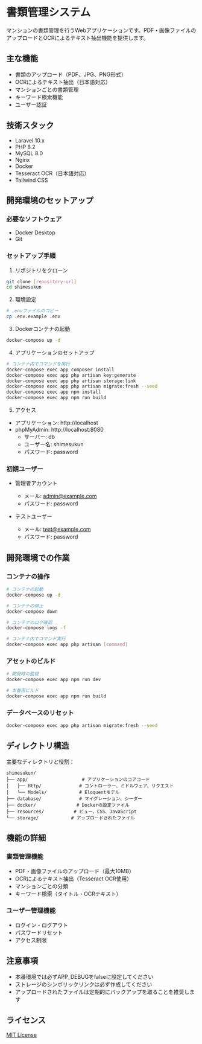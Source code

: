 # 書類管理システム

マンションの書類管理を行うWebアプリケーションです。PDF・画像ファイルのアップロードとOCRによるテキスト抽出機能を提供します。

## 主な機能

- 書類のアップロード（PDF、JPG、PNG形式）
- OCRによるテキスト抽出（日本語対応）
- マンションごとの書類管理
- キーワード検索機能
- ユーザー認証

## 技術スタック

- Laravel 10.x
- PHP 8.2
- MySQL 8.0
- Nginx
- Docker
- Tesseract OCR（日本語対応）
- Tailwind CSS

## 開発環境のセットアップ

### 必要なソフトウェア

- Docker Desktop
- Git

### セットアップ手順

1. リポジトリをクローン
```bash
git clone [repository-url]
cd shimesukun
```

2. 環境設定
```bash
# .envファイルのコピー
cp .env.example .env
```

3. Dockerコンテナの起動
```bash
docker-compose up -d
```

4. アプリケーションのセットアップ
```bash
# コンテナ内でコマンドを実行
docker-compose exec app composer install
docker-compose exec app php artisan key:generate
docker-compose exec app php artisan storage:link
docker-compose exec app php artisan migrate:fresh --seed
docker-compose exec app npm install
docker-compose exec app npm run build
```

5. アクセス
- アプリケーション: http://localhost
- phpMyAdmin: http://localhost:8080
  - サーバー: db
  - ユーザー名: shimesukun
  - パスワード: password

### 初期ユーザー

- 管理者アカウント
  - メール: admin@example.com
  - パスワード: password

- テストユーザー
  - メール: test@example.com
  - パスワード: password

## 開発環境での作業

### コンテナの操作

```bash
# コンテナの起動
docker-compose up -d

# コンテナの停止
docker-compose down

# コンテナのログ確認
docker-compose logs -f

# コンテナ内でコマンド実行
docker-compose exec app php artisan [command]
```

### アセットのビルド

```bash
# 開発時の監視
docker-compose exec app npm run dev

# 本番用ビルド
docker-compose exec app npm run build
```

### データベースのリセット

```bash
docker-compose exec app php artisan migrate:fresh --seed
```

## ディレクトリ構造

主要なディレクトリと役割：

```
shimesukun/
├── app/                    # アプリケーションのコアコード
│   ├── Http/              # コントローラー、ミドルウェア、リクエスト
│   └── Models/            # Eloquentモデル
├── database/              # マイグレーション、シーダー
├── docker/               # Dockerの設定ファイル
├── resources/           # ビュー、CSS、JavaScript
└── storage/            # アップロードされたファイル
```

## 機能の詳細

### 書類管理機能

- PDF・画像ファイルのアップロード（最大10MB）
- OCRによるテキスト抽出（Tesseract OCR使用）
- マンションごとの分類
- キーワード検索（タイトル・OCRテキスト）

### ユーザー管理機能

- ログイン・ログアウト
- パスワードリセット
- アクセス制限

## 注意事項

- 本番環境では必ずAPP_DEBUGをfalseに設定してください
- ストレージのシンボリックリンクは必ず作成してください
- アップロードされたファイルは定期的にバックアップを取ることを推奨します

## ライセンス

[MIT License](LICENSE)
